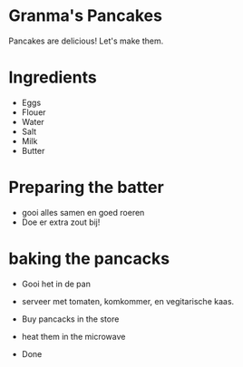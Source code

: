 # Granma's Pancakes

Pancakes are delicious! Let's make them.

# Ingredients 
- Eggs
- Flouer
- Water 
- Salt
- Milk 
- Butter 

# Preparing the batter 

- gooi alles samen en goed roeren 
- Doe er extra zout bij!

# baking the pancacks
- Gooi het in de pan 
- serveer met tomaten, komkommer, en vegitarische kaas. 




- Buy pancacks in the store
- heat them in the microwave 
- Done 
